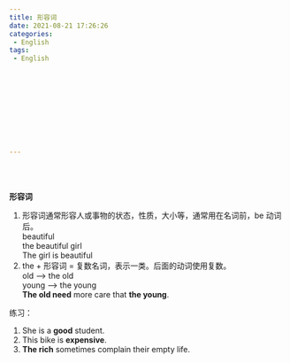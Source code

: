 ```yaml
---
title: 形容词
date: 2021-08-21 17:26:26
categories:
 - English
tags:
 - English











---
```


<br>
<br>



**形容词**

1. 形容词通常形容人或事物的状态，性质，大小等，通常用在名词前，be 动词后。  
    beautiful  
    the beautiful girl  
    The girl is beautiful
2. the + 形容词 = 复数名词，表示一类。后面的动词使用复数。  
    old --> the old  
    young --> the young  
    **The old need** more care that **the young**.
    

练习：

1. She is a **good** student.
2. This bike is **expensive**.
3. **The rich** sometimes complain their empty life.
